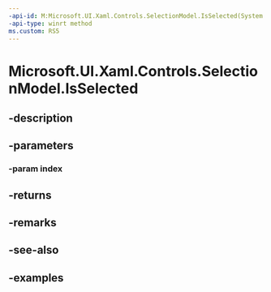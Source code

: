 ```yaml
---
-api-id: M:Microsoft.UI.Xaml.Controls.SelectionModel.IsSelected(System.Int32)
-api-type: winrt method
ms.custom: RS5
---
```


<!-- Method syntax.
public IReference<bool> SelectionModel.IsSelected(Int32 index)
-->

# Microsoft.UI.Xaml.Controls.SelectionModel.IsSelected

## -description

## -parameters
### -param index

## -returns

## -remarks

## -see-also

## -examples

